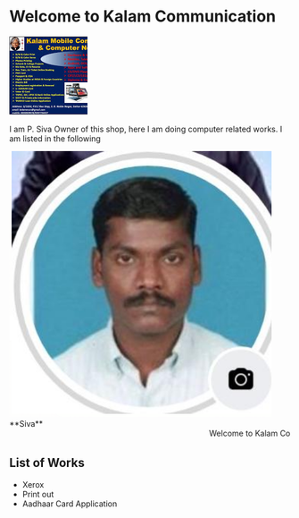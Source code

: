 # Welcome to Kalam Communication 

<img src="im1.jpeg"/>

<p> I am P. Siva Owner of this shop, here I am doing computer related works. I am listed in the following  </p>

<img src="im2.png"/>
**Siva**
<html>
<marquee behavior="scroll" direction="left"> Welcome to Kalam Communication </marquee>
</html>

## List of Works
* Xerox
* Print out
* Aadhaar Card Application
